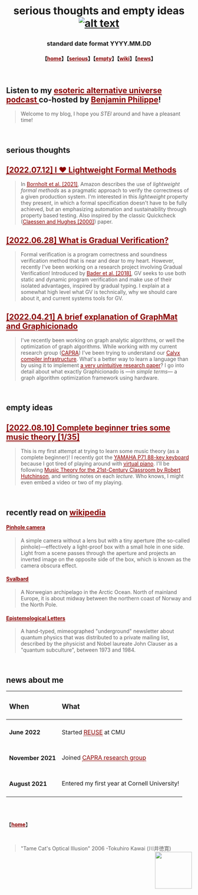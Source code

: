 # <p align="center"> serious thoughts and empty ideas [![alt text](https://jpramos.me/Data/icosi.png)](https://dogfeathers.com/icosidodec/topo.html) </p>
### <p align="center"> standard date format YYYY.MM.DD </p>
#### <p align="center">【<a href="https://jpramos.me" style="color: #8B0000; text-align: right">home</a>】【<a href="http://blog.jpramos.me/#serious-thoughts" style="color: #8B0000;">serious</a>】【<a href="http://blog.jpramos.me/#empty-ideas" style="color: #8B0000;">empty</a>】【<a href="http://blog.jpramos.me/#recently-read-on-wikipedia" style="color: #8B0000;">wiki</a>】【<a href="http://blog.jpramos.me/#news-about-me" style="color: #8B0000;">news</a>】</p>

<br>

##  Listen to my <a href="https://github.com/Camto/Subjective-Facts" style="color: #8B0000; border-bottom:1px dotted"> esoteric alternative universe podcast </a> co-hosted by <a href="https://github.com/Camto" style="color: #8B0000; border-bottom:1px dotted">Benjamin Philippe</a>!
> Welcome to my blog, I hope you *STEI* around and have a pleasant time!

<br>

## serious thoughts
<h2>
  <a href="http://blog.jpramos.me/2022.07.12" style="color: #8B0000; border-bottom:1px dotted">
    [2022.07.12] I ♥ Lightweight Formal Methods
  </a>
</h2>

> In <a href="https://assets.amazon.science/77/5e/4a7c238f4ce890efdc325df83263/using-lightweight-formal-methods-to-validate-a-key-value-storage-node-in-amazon-s3-2.pdf" style="color: #8B0000; border-bottom:1px dotted">Bornholt et al. [2021]</a>, Amazon describes the use of *lightweight formal methods* as a pragmatic approach to verify the correctness of a given production system. I'm interested in this *lightweight* property they present, in which a formal specification doesn't have to be fully achieved, but an emphasizing automation and sustainability through property based testing. Also inspired by the classic Quickcheck (<a href="https://www.cs.tufts.edu/~nr/cs257/archive/john-hughes/quick.pdf" style="color: #8B0000; border-bottom:1px dotted">Claessen and Hughes [2000]</a>) paper.

<h2>
  <a href="http://blog.jpramos.me/2022.06.28" style="color: #8B0000; border-bottom:1px dotted">
    [2022.06.28] What is Gradual Verification?
  </a>
</h2>

> Formal verification is a program correctness and soundness verification method that is near and dear to my heart. However, recently I've been working on a research project involving Gradual Verification! Introduced by <a href="http://www.cs.cmu.edu/~aldrich/papers/vmcai2018-gradual-verification.pdf" style="color: #8B0000; border-bottom:1px dotted">Bader et al. [2018]</a>, GV seeks to use both static and dynamic program verification and make use of their isolated advantages, inspired by gradual typing. I explain at a somewhat high level what GV is technically, why we should care about it, and current systems tools for GV.

<h2>
  <a href="http://blog.jpramos.me/2022.04.21" style="color: #8B0000; border-bottom:1px dotted">
    [2022.04.21] A brief explanation of GraphMat and Graphicionado
  </a>
</h2>

> I've recently been working on graph analytic algorithms, or well the optimization of graph algorithms. While working with my current research group (<a href="https://capra.cs.cornell.edu" style="color: #8B0000; border-bottom:1px dotted">CAPRA</a>) I've been trying to understand our <a href="calyxir.org" style="color: #8B0000; border-bottom:1px dotted">Calyx compiler infrastructure</a>. What's a better way to learn a language than by using it to implement <a href="https://mrmgroup.cs.princeton.edu/papers/taejun_micro16.pdf" style="color: #8B0000; border-bottom:1px dotted">a very unintuitive research paper</a>? I go into detail about what exactly Graphicionado is —*in simple terms*—  a graph algorithm optimization framework using hardware.

<br>

## empty ideas
<h2>
  <a href="http://blog.jpramos.me/2022.08.10" style="color: #8B0000; border-bottom:1px dotted">
    [2022.08.10] Complete beginner tries some music theory [1/35]
  </a>
</h2>

> This is my first attempt at trying to learn some music theory (as a complete beginner)! I recently got the <a href="https://piano-keyboard-reviews.com/brands/yamaha-keyboards/p71-review/" style="color: #8B0000; border-bottom:1px dotted">YAMAHA P71 88-key keyboard</a> because I got tired of playing around with <a href="https://virtualpiano.net/" style="color: #8B0000; border-bottom:1px dotted">virtual piano</a>. I'll be following <a href="https://musictheory.pugetsound.edu/mt21c/acknowledgement-1.html" style="color: #8B0000; border-bottom:1px dotted">Music Theory for the 21st-Century Classroom by Robert Hutchinson</a>, and writing notes on each *lecture*. Who knows, I might even embed a video or two of my playing.


<br>

## recently read on <a href="https://en.wikipedia.org/wiki/User:Jpvinnie" style="color: #8B0000; border-bottom:1px dotted"> wikipedia</a>

<h4>
  <a href="https://en.wikipedia.org/wiki/Pinhole_camera" style="color: #8B0000; border-bottom:1px dotted">
    Pinhole camera
  </a>
</h4>

> A simple camera without a lens but with a tiny aperture (the so-called pinhole)—effectively a light-proof box with a small hole in one side. Light from a scene passes through the aperture and projects an inverted image on the opposite side of the box, which is known as the camera obscura effect. 

<h4>
  <a href="https://en.wikipedia.org/wiki/Svalbard" style="color: #8B0000; border-bottom:1px dotted">
    Svalbard
  </a>
</h4>

> A Norwegian archipelago in the Arctic Ocean. North of mainland Europe, it is about midway between the northern coast of Norway and the North Pole.

<h4>
  <a href="https://en.wikipedia.org/wiki/Epistemological_Letters" style="color: #8B0000; border-bottom:1px dotted">
    Epistemological Letters
  </a>
</h4>
  
> A hand-typed, mimeographed "underground" newsletter about quantum physics that was distributed to a private mailing list, described by the physicist and Nobel laureate John Clauser as a "quantum subculture", between 1973 and 1984.

<br>

## news about me
| <h3> When </h3>            | <h3> What </h3>                          |
| :---                       | :---                                     | 
| <h4> June 2022 </h4>       | Started  <a href="https://www.cmu.edu/scs/isr/reuse" style="color: #8B0000; border-bottom:1px dotted">REUSE</a> at CMU |
| <h4> November 2021 </h4>   | Joined <a href="https://capra.cs.cornell.edu/" style="color: #8B0000; border-bottom:1px dotted">CAPRA research group</a>       |
| <h4> August 2021 </h4>     | Entered my first year at Cornell University! |

<br>

<br>

【<a href="https://jpramos.me" style="color: #8B0000; text-align: right">**home**</a>】

<br>

> "Tame Cat's Optical Illusion" 2006 -Tokuhiro Kawai (川井徳寛) [<img height=100px src="https://raw.githubusercontent.com/jpVinnie/jpvinnie.github.io/master/Data/Tokuhito%20Kawai3.jpg" align="right">](https://www.thegreatcat.org/the-cat-in-art-and-photos-2/cats-asian-art/tokuhiro-kawai-1971-present-japanese/)
